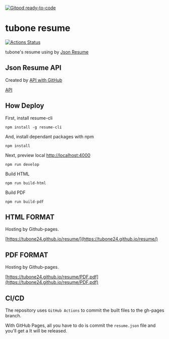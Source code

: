 [![Gitpod ready-to-code](https://img.shields.io/badge/Gitpod-ready--to--code-blue?logo=gitpod)](https://gitpod.io/#https://github.com/tubone24/resume)

# tubone resume

[![Actions Status](https://github.com/tubone24/resume/workflows/Build%20and%20Deploy/badge.svg)](https://github.com/tubone24/resume/actions?query=workflow%3A%22Build+and+Deploy%22)

tubone's resume using by [Json Resume](https://jsonresume.org/)

## Json Resume API

Created by [API with GitHub](https://apiwithgithub.com/editor/tubone24/resume-json-data)

[API](https://raw.githubusercontent.com/tubone24/resume-json-data/master/resume.json)

## How Deploy

First, install resume-cli

```
npm install -g resume-cli
```

And, install dependant packages with npm

```
npm install
```

Next, preview local [http://localhost:4000](http://localhost:4000)

```
npm run develop
```

Build HTML

```
npm run build-html
```

Build PDF

```
npm run build-pdf
```

## HTML FORMAT

Hosting by Github-pages.

[https://tubone24.github.io/resume/](https://tubone24.github.io/resume/)

## PDF FORMAT

Hosting by Github-pages.

[https://tubone24.github.io/resume/PDF.pdf](https://tubone24.github.io/resume/PDF.pdf)

## CI/CD

The repository uses `GitHub Actions` to commit the built files to the gh-pages branch.

With GitHub Pages, all you have to do is commit the `resume.json` file and you'll get a It will be released.
